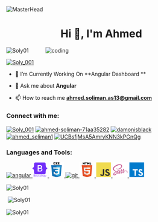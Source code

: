 ![MasterHead](https://miro.medium.com/v2/resize:fit:3200/0*de0IdiUSoJTwgsys.gif)
<h1 align="center">Hi 👋, I'm Ahmed</h1>
<img align="right" alt="coding" width="400" src="https://camo.githubusercontent.com/c1dcb74cc1c1835b1d716f5051499a2814c683c806b15f04b0eba492863703e9/68747470733a2f2f63646e2e6472696262626c652e636f6d2f75736572732f3733303730332f73637265656e73686f74732f363538313234332f6176656e746f2e676966">

<p align="left"> <img src="https://komarev.com/ghpvc/?username=Soly01&label=Profile%20views&color=329d0b&style=flat-square" alt="Soly01" /> </p>

<p align="left"> <a href="https://twitter.com/Soly_001" target="blank"><img src="https://img.shields.io/twitter/follow/Soly_001?logo=twitter&style=for-the-badge" alt="Soly_001" /></a> </p>

- 🔭 I’m Currently Working On  **Angular Dashboard **

- 💬 Ask me about **Angular**

- 📫 How to reach me **ahmed.soliman.as13@gmail.com**

<h3 align="left">Connect with me:</h3>
<p align="left">
<a href="https://twitter.com/Soly_001" target="blank"><img align="center" src="https://raw.githubusercontent.com/rahuldkjain/github-profile-readme-generator/master/src/images/icons/Social/twitter.svg" alt="Soly_001" height="30" width="40" /></a>
<a href="https://linkedin.com/in/ahmed-soliman-71aa35282" target="blank"><img align="center" src="https://raw.githubusercontent.com/rahuldkjain/github-profile-readme-generator/master/src/images/icons/Social/linked-in-alt.svg" alt="ahmed-soliman-71aa35282" height="30" width="40" /></a>
<a href="https://fb.com/damonisblack" target="blank"><img align="center" src="https://raw.githubusercontent.com/rahuldkjain/github-profile-readme-generator/master/src/images/icons/Social/facebook.svg" alt="damonisblack" height="30" width="40" /></a>
<a href="https://instagram.com/ahmed_seliman1" target="blank"><img align="center" src="https://raw.githubusercontent.com/rahuldkjain/github-profile-readme-generator/master/src/images/icons/Social/instagram.svg" alt="ahmed_seliman1" height="30" width="40" /></a>
<a href="https://www.youtube.com/channel/UCBsfjMsA5AmryKNN3kPGnQg" target="blank"><img align="center" src="https://raw.githubusercontent.com/rahuldkjain/github-profile-readme-generator/master/src/images/icons/Social/youtube.svg" alt="UCBsfjMsA5AmryKNN3kPGnQg" height="30" width="40" /></a>
</p>

<h3 align="left">Languages and Tools:</h3>
<p align="left"> <a href="https://angular.io" target="_blank" rel="noreferrer"> <img src="https://angular.io/assets/images/logos/angular/angular.svg" alt="angular" width="40" height="40"/>  <a href="https://getbootstrap.com" target="_blank" rel="noreferrer"> <img src="https://raw.githubusercontent.com/devicons/devicon/master/icons/bootstrap/bootstrap-plain-wordmark.svg" alt="bootstrap" width="40" height="40"/> </a> <a href="https://www.w3schools.com/css/" target="_blank" rel="noreferrer"> <img src="https://raw.githubusercontent.com/devicons/devicon/master/icons/css3/css3-original-wordmark.svg" alt="css3" width="40" height="40"/> </a> <a href="https://git-scm.com/" target="_blank" rel="noreferrer"> <img src="https://www.vectorlogo.zone/logos/git-scm/git-scm-icon.svg" alt="git" width="40" height="40"/> </a> <a href="https://www.w3.org/html/" target="_blank" rel="noreferrer"> <img src="https://raw.githubusercontent.com/devicons/devicon/master/icons/html5/html5-original-wordmark.svg" alt="html5" width="40" height="40"/> </a> <a href="https://developer.mozilla.org/en-US/docs/Web/JavaScript" target="_blank" rel="noreferrer"> <img src="https://raw.githubusercontent.com/devicons/devicon/master/icons/javascript/javascript-original.svg" alt="javascript" width="40" height="40"/> </a> <a href="https://sass-lang.com" target="_blank" rel="noreferrer"> <img src="https://raw.githubusercontent.com/devicons/devicon/master/icons/sass/sass-original.svg" alt="sass" width="40" height="40"/> </a> <a href="https://www.typescriptlang.org/" target="_blank" rel="noreferrer"> <img src="https://raw.githubusercontent.com/devicons/devicon/master/icons/typescript/typescript-original.svg" alt="typescript" width="40" height="40"/> </a> </p>

<p><img align="center" src="https://github-readme-stats.vercel.app/api/top-langs?username=Soly01&show_icons=true&theme=merko&locale=en&layout=compact" width="700" alt="Soly01" /></p>

<p>&nbsp;<img align="center" src="https://github-readme-stats.vercel.app/api?username=Soly01&show_icons=true&theme=merko&locale=en" width="700" alt="Soly01" /></p>

<p><img align="center" src="https://github-readme-streak-stats.herokuapp.com/?user=Soly01&theme=dark" width="700" alt="Soly01" /></p>
